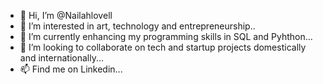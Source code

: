 - 👋 Hi, I’m @Nailahlovell
- 👀 I’m interested in art, technology and entrepreneurship..
- 🌱 I’m currently enhancing my programming skills in SQL and Pyhthon...
- 💞️ I’m looking to collaborate on tech and startup projects domestically and internationally...
- 📫 Find me on Linkedin... 

<!---
Nailahlovell/Nailahlovell is a ✨ special ✨ repository because its `README.md` (this file) appears on your GitHub profile.
You can click the Preview link to take a look at your changes.
--->
